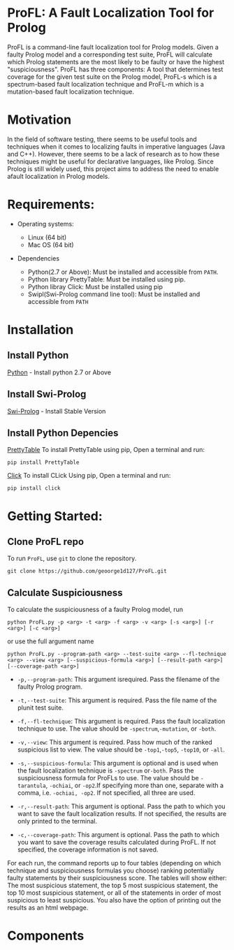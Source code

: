 # ProFL: A Fault Localization Tool for Prolog


ProFL is a command-line fault localization tool for Prolog models. Given a faulty Prolog model and a corresponding test suite, ProFL will calculate which Prolog statements are the most likely to be faulty or have the highest "suspiciousness". ProFL has three components: A tool that determines test coverage for the given test suite on the Prolog model, ProFL-s which is a spectrum-based fault localization technique and ProFL-m which is a mutation-based fault localization technique.


# Motivation
In the field of software testing, there seems to be useful tools and techniques when it comes to localizing faults in imperative languages (Java and C++). However, there seems to be a lack of research as to how these techniques might be useful for declarative languages, like Prolog. Since Prolog is still widely used, this project aims to address the need to enable afault localization in Prolog models.


# Requirements:


* Operating systems:
  - Linux (64 bit)
  - Mac OS (64 bit)


* Dependencies
  - Python(2.7 or Above): Must be installed and accessible from `PATH`.
  - Python library PrettyTable: Must be installed using pip.
  - Python libray Click: Must be installed using pip
  - Swipl(Swi-Prolog command line tool): Must be installed and accessible from `PATH`


# Installation

## Install Python
[Python](https://www.python.org/downloads/) - Install python 2.7 or Above

## Install Swi-Prolog
[Swi-Prolog](https://www.swi-prolog.org/download/stable) - Install Stable Version

## Install Python Depencies
[PrettyTable](https://pypi.org/project/PrettyTable/)
To install PrettyTable using pip, Open a terminal and run:
```Shell
pip install PrettyTable
```
[Click](https://pypi.org/project/click/)
To install CLick Using pip, Open a terminal and run:
```Shell
pip install click
```

# Getting Started:

## Clone ProFL repo

To run `ProFL`, use `git` to clone the repository.

```Shell
git clone https://github.com/geoorge1d127/ProFL.git
```

## Calculate Suspiciousness

To calculate the suspiciousness of a faulty Prolog model, run
```Shell
python ProFL.py -p <arg> -t <arg> -f <arg> -v <arg> [-s <arg>] [-r <arg>] [-c <arg>]

```
or use the full argument name
```Shell
python ProFL.py --program-path <arg> --test-suite <arg> --fl-technique <arg> --view <arg> [--suspicious-formula <arg>] [--result-path <arg>] [--coverage-path <arg>]
```



* `-p,--program-path`: This argument isrequired. Pass the filename of the faulty Prolog program.

* `-t,--test-suite`: This argument is required. Pass the file name of the plunit test suite.

* `-f,--fl-technique`: This argument is required. Pass the fault localization technique to use. The value should be `-spectrum`,`-mutation`, or `-both`.

* `-v,--view`: This argument is required. Pass how much of the ranked  suspicious  list  to  view.  The  value  should  be  `-top1`,`-top5`, `-top10`, or `-all`.

* `-s,--suspicious-formula`: This argument is optional and is used when the fault localization technique is `-spectrum` or`-both`. Pass the suspiciousness formula for ProFLs to use. The value should be `-tarantula`, `-ochiai`, or `-op2`.If specifying more than one, separate with a comma, i.e. `-ochiai, -op2`. If not specified, all three are used.

* `-r,--result-path`: This argument is optional. Pass the path to which you want to save the fault localization results. If not specified, the results are only printed to the terminal.

* `-c,--coverage-path`: This argument is optional. Pass the path to which you want to save the coverage results calculated during ProFL. If not specified, the coverage information is not saved.

For each run, the command reports up to four tables (depending on which technique and suspiciousness formulas you choose) ranking potentially faulty statements by their suspiciousness score. The tables will show either: The most suspicious statement, the top 5 most suspicious statement, the top 10 most suspicious statement, or all of the statements in order of most suspicious to least suspicious. You also have the option of printing out the results as an html webpage.

# Components
